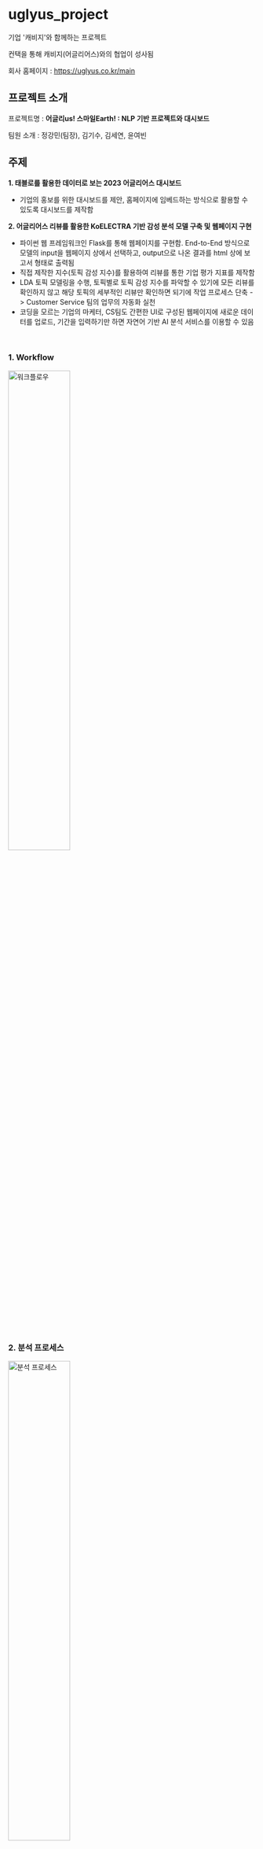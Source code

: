 # uglyus_project
기업 '캐비지'와 함께하는 프로젝트

컨택을 통해 캐비지(어글리어스)와의 협업이 성사됨

회사 홈페이지 : https://uglyus.co.kr/main

## 프로젝트 소개

프로젝트명 : **어글리us! 스마일Earth! : NLP 기반 프로젝트와 대시보드**

팀원 소개 : 정강민(팀장), 김기수, 김세연, 윤여빈

## 주제

**1. 태블로를 활용한 데이터로 보는 2023 어글리어스 대시보드**
- 기업의 홍보를 위한 대시보드를 제안, 홈페이지에 임베드하는 방식으로 활용할 수 있도록 대시보드를 제작함 

**2. 어글리어스 리뷰를 활용한 KoELECTRA 기반 감성 분석 모델 구축 및 웹페이지 구현**
- 파이썬 웹 프레임워크인 Flask를 통해 웹페이지를 구현함. End-to-End 방식으로 모델의 input을 웹페이지 상에서 선택하고, output으로 나온 결과를 html 상에 보고서 형태로 출력됨
- 직접 제작한 지수(토픽 감성 지수)를 활용하여 리뷰를 통한 기업 평가 지표를 제작함
- LDA 토픽 모델링을 수행, 토픽별로 토픽 감성 지수를 파악할 수 있기에 모든 리뷰를 확인하지 않고 해당 토픽의 세부적인 리뷰만 확인하면 되기에 작업 프로세스 단축 -> Customer Service 팀의 업무의 자동화 실천
- 코딩을 모르는 기업의 마케터, CS팀도 간편한 UI로 구성된 웹페이지에 새로운 데이터를 업로드, 기간을 입력하기만 하면 자연어 기반 AI 분석 서비스를 이용할 수 있음
<br/>

### 1. Workflow

<img width="50%" alt="워크플로우" src="https://github.com/lastdancewithyou/uglyus_project/assets/114273570/f01e0d5e-a688-4c10-893e-b546015422d8">

### 2. 분석 프로세스
<img width="50%" alt="분석 프로세스" src="https://github.com/lastdancewithyou/uglyus_project/assets/114273570/48d6d596-1a87-4b71-856c-a7d589791776">

### 3. 모델 실험 결과

<img width="55%" alt="모델 실험 결과" src="https://github.com/google-research/electra/assets/114273570/9bf06012-cbf9-4472-b5d8-5c16a88fba37">

### 4. 데이터 업로드와 옵션 선택(Daily, Weekly)이 가능한 Main Page

<img width="60%" alt="input" src="https://github.com/lastdancewithyou/uglyus_project/assets/114273570/e4915b93-4cbc-4155-aa25-4607a052e074">

### 5. 보고서 형태로 분석 결과가 출력되는 Report Page

<img width="60%" alt="output" src="https://github.com/lastdancewithyou/uglyus_project/assets/114273570/f58cec0e-93d1-4f6a-9fda-2ce1f21e7efb">

## 대시보드
대시보드는 twbx 파일의 용량 초과로 인하여 태블로 퍼블릭에 업로드하는 것으로 대체하였습니다.

태블로 퍼블릭 링크 : https://public.tableau.com/views/UglyUsDashboard/sheet0?:language=ko-KR&:display_count=n&:origin=viz_share_link

## 시연 영상

- 화면을 클릭하면 해당 영상의 유튜브 페이지로 이동합니다.

**1. 대시보드 시연 영상**

[![Video Label](http://img.youtube.com/vi/MoZzAdNxTRQ/0.jpg)](https://youtu.be/MoZzAdNxTRQ)

**2. 웹페이지 시연 영상**

[![Video Label](http://img.youtube.com/vi/BOcf5czlMIk/0.jpg)](https://youtu.be/BOcf5czlMIk)

## 컨퍼런스 발표 영상

[![Video Label](http://img.youtube.com/vi/HYUYUXvb-LQ/0.jpg)](https://https://youtu.be/HYUYUXvb-LQ)

## 주요 라이브러리

python==3.8.17

| library | release |
| ----------- | ---- |
| emoji | 0.6.0 |
| Flask | 3.0.0 |
| matplotlib | 3.7.4 |
| numpy | 1.24.4 |
| pandas | 2.0.3 |
| requests | 2.31.0 |
| scikit-learn | 1.3.2 |
| seaborn  | 0.13.1 |
| torch | 2.1.2 |
| tqdm | 4.66.1 |
| transformers | 4.36.2 |

## 기타
파이토치를 활용한 감성분석 학습 모델(KoELECTRA)은 용량 초과로 인하여 업로드하지 못하였습니다.
